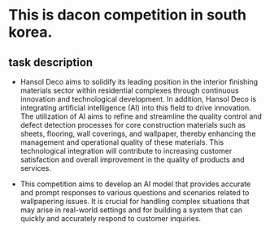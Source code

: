 # This is dacon competition in south korea.
## task description

- Hansol Deco aims to solidify its leading position in the interior finishing materials sector within residential complexes through continuous innovation and technological development. In addition, Hansol Deco is integrating artificial intelligence (AI) into this field to drive innovation. The utilization of AI aims to refine and streamline the quality control and defect detection processes for core construction materials such as sheets, flooring, wall coverings, and wallpaper, thereby enhancing the management and operational quality of these materials. This technological integration will contribute to increasing customer satisfaction and overall improvement in the quality of products and services.

- This competition aims to develop an AI model that provides accurate and prompt responses to various questions and scenarios related to wallpapering issues. It is crucial for handling complex situations that may arise in real-world settings and for building a system that can quickly and accurately respond to customer inquiries.